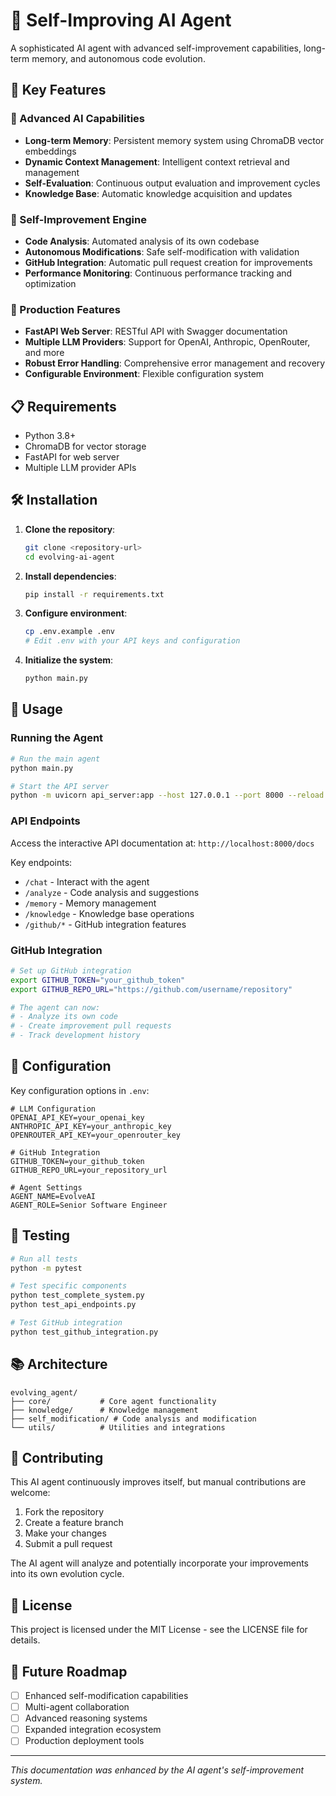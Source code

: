 # 🤖 Self-Improving AI Agent

A sophisticated AI agent with advanced self-improvement capabilities, long-term memory, and autonomous code evolution.

## 🌟 Key Features

### 🧠 Advanced AI Capabilities
- **Long-term Memory**: Persistent memory system using ChromaDB vector embeddings
- **Dynamic Context Management**: Intelligent context retrieval and management
- **Self-Evaluation**: Continuous output evaluation and improvement cycles
- **Knowledge Base**: Automatic knowledge acquisition and updates

### 🔄 Self-Improvement Engine
- **Code Analysis**: Automated analysis of its own codebase
- **Autonomous Modifications**: Safe self-modification with validation
- **GitHub Integration**: Automatic pull request creation for improvements
- **Performance Monitoring**: Continuous performance tracking and optimization

### 🚀 Production Features
- **FastAPI Web Server**: RESTful API with Swagger documentation
- **Multiple LLM Providers**: Support for OpenAI, Anthropic, OpenRouter, and more
- **Robust Error Handling**: Comprehensive error management and recovery
- **Configurable Environment**: Flexible configuration system

## 📋 Requirements

- Python 3.8+
- ChromaDB for vector storage
- FastAPI for web server
- Multiple LLM provider APIs

## 🛠️ Installation

1. **Clone the repository**:
   ```bash
   git clone <repository-url>
   cd evolving-ai-agent
   ```

2. **Install dependencies**:
   ```bash
   pip install -r requirements.txt
   ```

3. **Configure environment**:
   ```bash
   cp .env.example .env
   # Edit .env with your API keys and configuration
   ```

4. **Initialize the system**:
   ```bash
   python main.py
   ```

## 🚀 Usage

### Running the Agent
```bash
# Run the main agent
python main.py

# Start the API server
python -m uvicorn api_server:app --host 127.0.0.1 --port 8000 --reload
```

### API Endpoints
Access the interactive API documentation at: `http://localhost:8000/docs`

Key endpoints:
- `/chat` - Interact with the agent
- `/analyze` - Code analysis and suggestions
- `/memory` - Memory management
- `/knowledge` - Knowledge base operations
- `/github/*` - GitHub integration features

### GitHub Integration
```bash
# Set up GitHub integration
export GITHUB_TOKEN="your_github_token"
export GITHUB_REPO_URL="https://github.com/username/repository"

# The agent can now:
# - Analyze its own code
# - Create improvement pull requests
# - Track development history
```

## 🔧 Configuration

Key configuration options in `.env`:
```env
# LLM Configuration
OPENAI_API_KEY=your_openai_key
ANTHROPIC_API_KEY=your_anthropic_key
OPENROUTER_API_KEY=your_openrouter_key

# GitHub Integration
GITHUB_TOKEN=your_github_token
GITHUB_REPO_URL=your_repository_url

# Agent Settings
AGENT_NAME=EvolveAI
AGENT_ROLE=Senior Software Engineer
```

## 🧪 Testing

```bash
# Run all tests
python -m pytest

# Test specific components
python test_complete_system.py
python test_api_endpoints.py

# Test GitHub integration
python test_github_integration.py
```

## 📚 Architecture

```
evolving_agent/
├── core/           # Core agent functionality
├── knowledge/      # Knowledge management
├── self_modification/ # Code analysis and modification
└── utils/          # Utilities and integrations
```

## 🤝 Contributing

This AI agent continuously improves itself, but manual contributions are welcome:

1. Fork the repository
2. Create a feature branch
3. Make your changes
4. Submit a pull request

The AI agent will analyze and potentially incorporate your improvements into its own evolution cycle.

## 📄 License

This project is licensed under the MIT License - see the LICENSE file for details.

## 🔮 Future Roadmap

- [ ] Enhanced self-modification capabilities
- [ ] Multi-agent collaboration
- [ ] Advanced reasoning systems
- [ ] Expanded integration ecosystem
- [ ] Production deployment tools

---

*This documentation was enhanced by the AI agent's self-improvement system.*